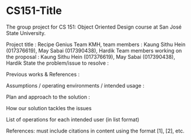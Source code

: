 # CS151-Title
The group project for CS 151: Object Oriented Design course at San José State University.

Project title : Recipe Genius
Team KMH, team members : Kaung Sithu Hein (017376619), May Sabai (017390438), Hardik
Team members working on the proposal : Kaung Sithu Hein (017376619), May Sabai (017390438), Hardik
State the problem/issue to resolve : 

Previous works & References : 

Assumptions / operating environments / intended usage : 

Plan and approach to the solution :  

How our solution tackles the issues 

List of operations for each intended user (in list format)


References: must include citations in content using the format [1], [2], etc. 
